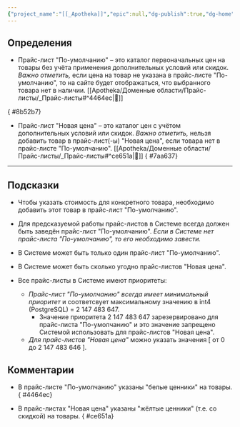 ```yaml
---
{"project_name":"[[_Apotheka]]","epic":null,"dg-publish":true,"dg-home":true,"permalink":"/apotheka/domennye-oblasti/prajs-listy/prajs-listy/","tags":["gardenEntry"],"dgPassFrontmatter":true,"noteIcon":""}
---
```



## Определения

- Прайс-лист "По-умолчанию" – это каталог первоначальных цен на товары без учёта применения дополнительных условий или скидок. *Важно отметить,* если цена на товар не указана в прайс-листе "По-умолчанию", то на сайте будет отображаться, что выбранного товара нет в наличии. [[Apotheka/Доменные области/Прайс-листы/_Прайс-листы#^4464ec\|💬]] 

{ #8b52b7}

- Прайс-лист "Новая цена" – это каталог цен с учётом дополнительных условий или скидок. *Важно отметить,* нельзя добавить товар в прайс-лист(-ы) "Новая цена", если товара нет в прайс-листе "По-умолчанию". [[Apotheka/Доменные области/Прайс-листы/_Прайс-листы#^ce651a\|💬]]
{ #7aa637}


----

## Подсказки

- Чтобы указать стоимость для конкретного товара, необходимо добавить этот товар в прайс-лист "По-умолчанию".

- Для предсказуемой работы прайс-листов в Системе всегда должен быть заведён прайс-лист "По-умолчанию". *Если в Системе нет прайс-листа "По-умолчанию", то его необходимо завести.*

- В Системе может быть только один прайс-лист "По-умолчанию".

- В Системе может быть сколько угодно прайс-листов "Новая цена".

- Все прайс-листы в Системе имеют приоритеты: 
	- *Прайс-лист "По-умолчанию" всегда имеет минимальный приоритет* и соответсвует максимальному значению в int4 (PostgreSQL) = 2 147 483 647.
		- Значение приоритета 2 147 483 647 зарезервировано для прайс-листа "По-умолчанию" и это значение запрещено Системой использовать для прайс-листов "Новая цена".
	- *Для прайс-листов "Новая цена"* можно указать значения  \[ от 0 до 2 147 483 646 \].

## Комментарии

- В прайс-листе "По-умолчанию" указаны "белые ценники" на товары.
{ #4464ec}


- В прайс-листах "Новая цена" указаны "жёлтые ценники" (т.е. со скидкой) на товары.
{ #ce651a}

